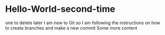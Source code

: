 # Hello-World-second-time
one to delete later
I am new to Git so I am following the instructions on how to create branches and make a new commit
Some more content
